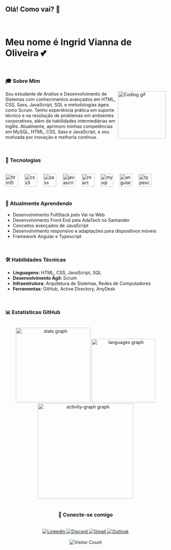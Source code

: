 <h2 align="left">Olá! Como vai? 👋</h2>
<br>
<h1 align="left">Meu nome é Ingrid Vianna de Oliveira 💕</h1>
<br>
<h3 align="left">🎓 Sobre Mim</h3>
<img align="right" height="150" src="https://i.imgflip.com/65efzo.gif" alt="Coding gif" />
<p align="left" >
  Sou estudante de Análise e Desenvolvimento de Sistemas com conhecimentos avançados em HTML, CSS, Sass, JavaScript, SQL e metodologias ágeis como Scrum. Tenho experiência prática em suporte técnico e na resolução de problemas em ambientes corporativos, além de habilidades intermediárias em inglês. Atualmente, aprimoro minhas competências em MySQL, HTML, CSS, Sass e JavaScript, e sou motivada por inovação e melhoria contínua.
</p>
<br>
<h3 align="left">🚀 Tecnologias</h3>
<br>
<div align="left">
  <img src="https://cdn.jsdelivr.net/gh/devicons/devicon/icons/html5/html5-original.svg" height="40" alt="html5 logo"  />
  <img width="12" />
  <img src="https://cdn.jsdelivr.net/gh/devicons/devicon/icons/css3/css3-original.svg" height="40" alt="css3 logo"  />
  <img width="12" />
  <img src="https://cdn.jsdelivr.net/gh/devicons/devicon/icons/sass/sass-original.svg" height="40" alt="sass logo"  />
  <img width="12" />
  <img src="https://cdn.jsdelivr.net/gh/devicons/devicon/icons/javascript/javascript-original.svg" height="40" alt="javascript logo"  />
  <img width="12" />
  <img src="https://cdn.jsdelivr.net/gh/devicons/devicon/icons/react/react-original.svg" height="40" alt="react logo"  />
  <img width="12" />
  <img src="https://cdn.jsdelivr.net/gh/devicons/devicon/icons/mysql/mysql-original.svg" height="40" alt="mysql logo"  />
  <img width="12" />
  <img src="https://cdn.jsdelivr.net/gh/devicons/devicon/icons/angularjs/angularjs-original.svg" height="40" alt="angularjs logo"  />
  <img width="12" />
  <img src="https://cdn.jsdelivr.net/gh/devicons/devicon/icons/typescript/typescript-original.svg" height="40" alt="typescript logo"  />
</div>
<br>
<h3 align="left">🌱 Atualmente Aprendendo</h3>
<ul>
  <li>Desenvolvimento FullStack pelo Vai na Web</li>
  <li>Desenvolvimento Front End pela AdaTech no Santander</li>
  <li>Conceitos avançados de JavaScript</li>
  <li>Desenvolvimento responsivo e adaptações para dispositivos móveis</li>
  <li>Framework Angular e Typescript</li>
</ul>
<br>
<h3 align="left">🛠 Habilidades Técnicas</h3>
<ul>
  <li><strong>Linguagens:</strong> HTML, CSS, JavaScript, SQL</li>
  <li><strong>Desenvolvimento Ágil:</strong> Scrum</li>
  <li><strong>Infraestrutura:</strong> Arquitetura de Sistemas, Redes de Computadores</li>
  <li><strong>Ferramentas:</strong> GitHub, Active Directory, AnyDesk</li>
</ul>
<br>
<h3 align="left">📊 Estatísticas GitHub</h3>
<br>
<div align="center">
  <img src="https://github-readme-stats.vercel.app/api?username=viannaingrid&show_icons=true&theme=omni&include_all_commits=true&count_private=true" height="235" alt="stats graph" />
  <img src="https://github-readme-stats.vercel.app/api/top-langs/?username=viannaingrid&layout=compact&langs_count=5&theme=omni" height="200" alt="languages graph" />
  <img src="https://github-readme-activity-graph.vercel.app/graph?username=viannaingrid&radius=16&theme=nightowl&area=true&order=5" height="300" alt="activity-graph graph"  />
</div>

<br>
<h3 align="center">🤝 Conecte-se comigo</h3>
<br>
<div align="center">
  <a href="https://www.linkedin.com/in/ingrid-vianna/" target="_blank">
    <img src="https://img.shields.io/badge/-LinkedIn-%230077B5?style=for-the-badge&logo=linkedin&logoColor=white" alt="LinkedIn">
  </a>
  <a href="https://discord.com/users/ingrid.vianna" target="_blank">
    <img src="https://img.shields.io/badge/-Discord-%237289DA?style=for-the-badge&logo=discord&logoColor=white" alt="Discord">
  </a>
  <a href="mailto:viannaingrid856@gmail.com">
    <img src="https://img.shields.io/badge/-Gmail-%23333?style=for-the-badge&logo=gmail&logoColor=white" alt="Gmail">
  </a>
  <a href="mailto:ingrid.vianna1@outlook.com">
    <img src="https://img.shields.io/badge/-Outlook-%230078D4?style=for-the-badge&logo=microsoft-outlook&logoColor=white" alt="Outlook">
  </a>
</div>
<br>
<div align="center">
  <img src="https://profile-counter.glitch.me/viannaingrid/count.svg?" alt="Visitor Count" />
</div>

